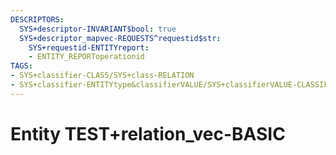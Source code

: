 ```yaml
---
DESCRIPTORS:
  SYS+descriptor-INVARIANT$bool: true
  SYS+descriptor_mapvec-REQUESTS^requestid$str:
    SYS+requestid-ENTITYreport:
    - ENTITY_REPORToperationid
TAGS:
- SYS+classifier-CLASS/SYS+class-RELATION
- SYS+classifier-ENTITYtype&classifierVALUE/SYS+classifierVALUE-CLASSIFIER
---
```

# Entity TEST+relation_vec-BASIC

